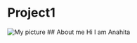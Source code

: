 # Project1
<picture>
 <source media="(prefers-color-scheme: dark)" srcset="https://user-images.githubusercontent.com/25423296/163456776-7f95b81a-f1ed-45f7-b7ab-8fa810d529fa.png">
 <source media="(prefers-color-scheme: light)" srcset="https://user-images.githubusercontent.com/25423296/163456776-7f95b81a-f1ed-45f7-b7ab-8fa810d529fa.png">
 <img alt="My picture" src="[https://www.facebook.com/photo/?fbid=5256176041143362&set=a.118714051556279](https://userimages.githubusercontent.com/25423296/163456776-7f95b81a-f1ed-45f7-b7ab-8fa810d529fa.png)">
</picture>
## About me
Hi I am Anahita
